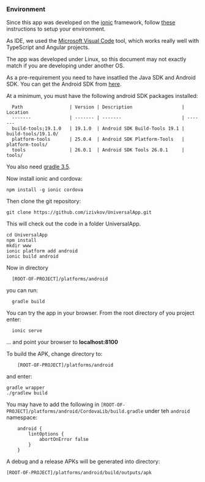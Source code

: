 ### Environment

Since this app was developed on the [ionic](http://ionicframework.com/) framework, follow [these](https://ionicframework.com/docs/intro/installation/) instructions to setup your environment.

As IDE, we used the [Microsoft Visual Code](https://en.wikipedia.org/wiki/Visual_Studio_Code) tool, which works really well with TypeScript and Angular projects.

The app was developed under Linux, so this document may not exactly match if you are developing under another OS.

As a pre-requirement you need to have insatlled the Java SDK and Android SDK. You can get the Android SDK from [here](https://developer.android.com/studio/index.html#downloads). 

At a minimum, you must have the following android SDK packages installed:

      Path                 | Version | Description                  | Location
      -------              | ------- | -------                      | -------
      build-tools;19.1.0   | 19.1.0  | Android SDK Build-Tools 19.1 | build-tools/19.1.0/
      platform-tools       | 25.0.4  | Android SDK Platform-Tools   | platform-tools/
      tools                | 26.0.1  | Android SDK Tools 26.0.1     | tools/

You also need [gradle 3.5](https://gradle.org/install).

Now install ionic and cordova:

    npm install -g ionic cordova

Then clone the git repository:

    git clone https://github.com/izivkov/UniversalApp.git

This will check out the code in a folder UniversalApp.

    cd UniversalApp
    npm install
    mkdir www
    ionic platform add android
    ionic build android
    
Now in directory 
      
      [ROOT-OF-PROJECT]/platforms/android
      
you can run:

      gradle build

You can try the app in your browser. From the root directory of you project enter:

      ionic serve
      
... and point your browser to **localhost:8100**

To build the APK, change directory to:

		[ROOT-OF-PROJECT]/platforms/android

and enter:

    gradle wrapper
    ./gradlew build

You may have to add the following in `[ROOT-OF-PROJECT]/platforms/android/CordovaLib/build.gradle` under teh `android` namespace:

        android {
            lintOptions {
                abortOnError false
            }
        }

A debug and a release APKs will be generated into directory:

    [ROOT-OF-PROJECT]/platforms/android/build/outputs/apk
    
